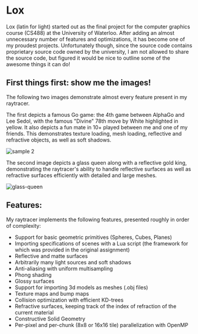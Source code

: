 # Lox

Lox (latin for light) started out as the final project for the computer graphics course (CS488) at the University of Waterloo. After adding an almost unnecessary number of features and optimizations, it has become one of my proudest projects. Unfortunately though, since the source code contains proprietary source code owned by the university, I am not allowed to share the source code, but figured it would be nice to outline some of the awesome things it can do!

## First things first: show me the images!

The following two images demonstrate almost every feature present in my raytracer. 

The first depicts a famous Go game: the 4th game between AlphaGo and Lee Sedol, with the famous "Divine" 78th move by White highlighted in yellow. It also depicts a fun mate in 10+ played between me and one of my friends. This demonstrates texture loading, mesh loading, reflective and refractive objects, as well as soft shadows.

![sample 2](https://user-images.githubusercontent.com/12538060/115157288-7e358380-a056-11eb-9a2d-5331eab29dfd.png)

The second image depicts a glass queen along with a reflective gold king, demonstrating the raytracer's ability to handle reflective surfaces as well as refractive surfaces efficiently with detailed and large meshes.

![glass-queen](https://user-images.githubusercontent.com/12538060/115157292-81c90a80-a056-11eb-9e14-e8373a324c76.png)

## Features:

My raytracer implements the following features, presented roughly in order of complexity:

- Support for basic geometric primitives (Spheres, Cubes, Planes)
- Importing specifications of scenes with a Lua script (the framework for which was provided in the original assignment)
- Reflective and matte surfaces
- Arbitrarily many light sources and soft shadows
- Anti-aliasing with uniform multisampling
- Phong shading
- Glossy surfaces
- Support for importing 3d models as meshes (.obj files)
- Texture maps and bump maps
- Collision optimization with efficient KD-trees
- Refractive surfaces, keeping track of the index of refraction of the current material
- Constructive Solid Geometry
- Per-pixel and per-chunk (8x8 or 16x16 tile) parallelization with OpenMP
